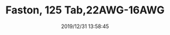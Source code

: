 ﻿---
layout: post 
title: Faston, 125 Tab,22AWG-16AWG
tags: 125
categories: housing-terminal
overview: Faston, 125 Tab,22AWG-16AWG
series: Faston
part_number: AJ125R2216
thumb_img: static/202006/214-thumb-20200629080533.jpg
image: static/202006/214-20200629080533.jpg
date: 2019/12/31 13:58:45
---



